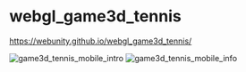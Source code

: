# webgl_game3d_tennis

https://webunity.github.io/webgl_game3d_tennis/

![game3d_tennis_mobile_intro](https://github.com/webunity/webgl_game3d_tennis_mobile/assets/62178856/d8e11af7-5704-4327-9136-476c5a4bfe0d)
![game3d_tennis_mobile_info](https://github.com/webunity/webgl_game3d_tennis_mobile/assets/62178856/e259ccf6-57ad-4068-8f86-525647f8dd78)
